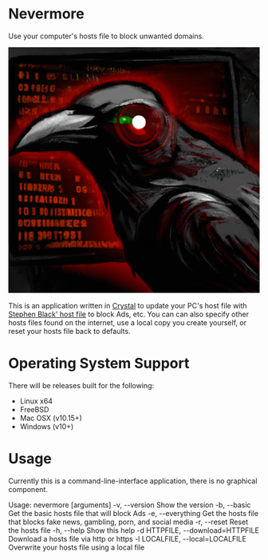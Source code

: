 # Nevermore
Use your computer's hosts file to block unwanted domains.

![nevermore logo](https://github.com/DustinCSWagner/nevermore/raw/main/files/logo.png)

This is an application written in [Crystal](https://crystal-lang.org) to update your PC's host file with [Stephen Black' host file](https://github.com/StevenBlack/hosts) to block Ads, etc.
You can can also specify other hosts files found on the internet, use a local copy you create yourself, or reset your hosts file back to defaults.

# Operating System Support
There will be releases built for the following:
* Linux x64
* FreeBSD
* Mac OSX (v10.15+)
* Windows (v10+)

# Usage
Currently this is a command-line-interface application, there is no graphical component.

Usage: nevermore [arguments]
    -v, --version                    Show the version
    -b, --basic                      Get the basic hosts file that will block Ads
    -e, --everything                 Get the hosts file that blocks fake news, gambling, porn, and social media
    -r, --reset                      Reset the hosts file
    -h, --help                       Show this help
    -d HTTPFILE, --download=HTTPFILE Download a hosts file via http or https
    -l LOCALFILE, --local=LOCALFILE  Overwrite your hosts file using a local file
